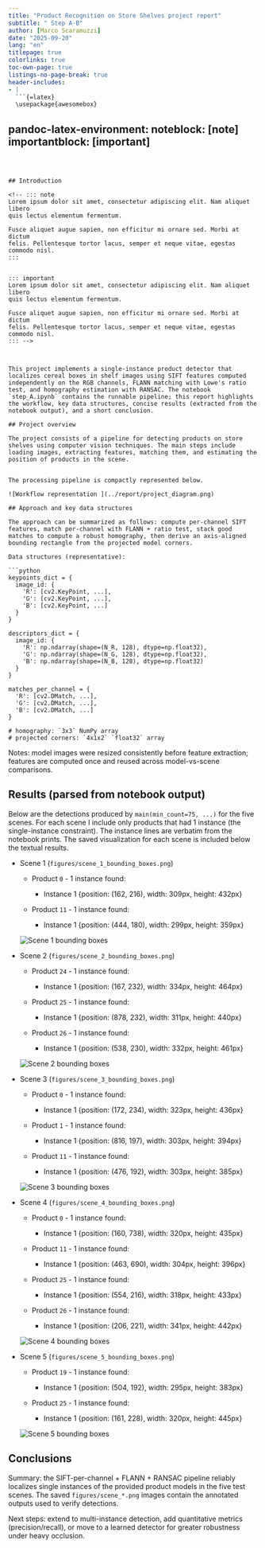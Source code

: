 ```yaml
---
title: "Product Recognition on Store Shelves project report"
subtitle: " Step A-B"
author: [Marco Scaramuzzi]
date: "2025-09-20"
lang: "en"
titlepage: true
colorlinks: true
toc-own-page: true
listings-no-page-break: true
header-includes:
- |
  ```{=latex}
  \usepackage{awesomebox}
  ```
pandoc-latex-environment:
  noteblock: [note]
  importantblock: [important]
---
```



## Introduction

<!-- ::: note
Lorem ipsum dolor sit amet, consectetur adipiscing elit. Nam aliquet libero
quis lectus elementum fermentum.

Fusce aliquet augue sapien, non efficitur mi ornare sed. Morbi at dictum
felis. Pellentesque tortor lacus, semper et neque vitae, egestas commodo nisl.
:::


::: important
Lorem ipsum dolor sit amet, consectetur adipiscing elit. Nam aliquet libero
quis lectus elementum fermentum.

Fusce aliquet augue sapien, non efficitur mi ornare sed. Morbi at dictum
felis. Pellentesque tortor lacus, semper et neque vitae, egestas commodo nisl.
::: -->



This project implements a single-instance product detector that localizes cereal boxes in shelf images using SIFT features computed independently on the RGB channels, FLANN matching with Lowe's ratio test, and homography estimation with RANSAC. The notebook `step_A.ipynb` contains the runnable pipeline; this report highlights the workflow, key data structures, concise results (extracted from the notebook output), and a short conclusion.

## Project overview

The project consists of a pipeline for detecting products on store shelves using computer vision techniques. The main steps include loading images, extracting features, matching them, and estimating the position of products in the scene.


The processing pipeline is compactly represented below. 

![Workflow representation ](../report/project_diagram.png)

## Approach and key data structures

The approach can be summarized as follows: compute per-channel SIFT features, match per-channel with FLANN + ratio test, stack good matches to compute a robust homography, then derive an axis-aligned bounding rectangle from the projected model corners.

Data structures (representative):

```python
keypoints_dict = {
  image_id: {
    'R': [cv2.KeyPoint, ...],
    'G': [cv2.KeyPoint, ...],
    'B': [cv2.KeyPoint, ...]
  }
}

descriptors_dict = {
  image_id: {
    'R': np.ndarray(shape=(N_R, 128), dtype=np.float32),
    'G': np.ndarray(shape=(N_G, 128), dtype=np.float32),
    'B': np.ndarray(shape=(N_B, 128), dtype=np.float32)
  }
}

matches_per_channel = {
  'R': [cv2.DMatch, ...],
  'G': [cv2.DMatch, ...],
  'B': [cv2.DMatch, ...]
}

# homography: `3x3` NumPy array
# projected corners: `4x1x2` `float32` array
```

Notes: model images were resized consistently before feature extraction; features are computed once and reused across model-vs-scene comparisons.

## Results (parsed from notebook output)

Below are the detections produced by `main(min_count=75, ...)` for the five scenes. For each scene I include only products that had 1 instance (the single-instance constraint). The instance lines are verbatim from the notebook prints. The saved visualization for each scene is included below the textual results.

- Scene 1 (`figures/scene_1_bounding_boxes.png`)

  - Product `0` - 1 instance found:
    - Instance 1 {position: (162, 216), width: 309px, height: 432px}

  - Product `11` - 1 instance found:
    - Instance 1 {position: (444, 180), width: 299px, height: 359px}

  ![Scene 1 bounding boxes](../figures/scene_1_bounding_boxes.png)

- Scene 2 (`figures/scene_2_bounding_boxes.png`)

  - Product `24` - 1 instance found:
    - Instance 1 {position: (167, 232), width: 334px, height: 464px}

  - Product `25` - 1 instance found:
    - Instance 1 {position: (878, 232), width: 311px, height: 440px}

  - Product `26` - 1 instance found:
    - Instance 1 {position: (538, 230), width: 332px, height: 461px}

  ![Scene 2 bounding boxes](../figures/scene_2_bounding_boxes.png)

- Scene 3 (`figures/scene_3_bounding_boxes.png`)

  - Product `0` - 1 instance found:
    - Instance 1 {position: (172, 234), width: 323px, height: 436px}

  - Product `1` - 1 instance found:
    - Instance 1 {position: (816, 197), width: 303px, height: 394px}

  - Product `11` - 1 instance found:
    - Instance 1 {position: (476, 192), width: 303px, height: 385px}

  ![Scene 3 bounding boxes](../figures/scene_3_bounding_boxes.png)

- Scene 4 (`figures/scene_4_bounding_boxes.png`)

  - Product `0` - 1 instance found:
    - Instance 1 {position: (160, 738), width: 320px, height: 435px}

  - Product `11` - 1 instance found:
    - Instance 1 {position: (463, 690), width: 304px, height: 396px}

  - Product `25` - 1 instance found:
    - Instance 1 {position: (554, 216), width: 318px, height: 433px}

  - Product `26` - 1 instance found:
    - Instance 1 {position: (206, 221), width: 341px, height: 442px}

  ![Scene 4 bounding boxes](../figures/scene_4_bounding_boxes.png)

- Scene 5 (`figures/scene_5_bounding_boxes.png`)

  - Product `19` - 1 instance found:
    - Instance 1 {position: (504, 192), width: 295px, height: 383px}

  - Product `25` - 1 instance found:
    - Instance 1 {position: (161, 228), width: 320px, height: 445px}

  ![Scene 5 bounding boxes](../figures/scene_5_bounding_boxes.png)

## Conclusions

Summary: the SIFT-per-channel + FLANN + RANSAC pipeline reliably localizes single instances of the provided product models in the five test scenes. The saved `figures/scene_*.png` images contain the annotated outputs used to verify detections. 

Next steps: extend to multi-instance detection, add quantitative metrics (precision/recall), or move to a learned detector for greater robustness under heavy occlusion.
